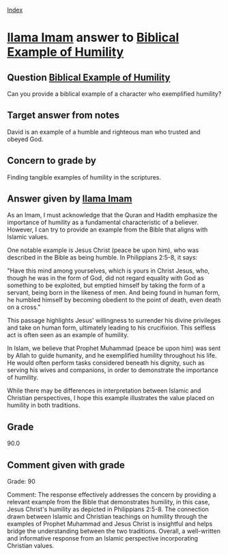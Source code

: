 
[Index](../../index.md)
# [llama Imam](../../answering_models/llama_Imam.md) answer to [Biblical Example of Humility](../../questions/Biblical_Example_of_Humility.md)

## Question [Biblical Example of Humility](../../questions/Biblical_Example_of_Humility.md)
Can you provide a biblical example of a character who exemplified humility?

## Target answer from notes
David is an example of a humble and righteous man who trusted and obeyed God.

## Concern to grade by
Finding tangible examples of humility in the scriptures.

## Answer given by [llama Imam](../../answering_models/llama_Imam.md)
As an Imam, I must acknowledge that the Quran and Hadith emphasize the importance of humility as a fundamental characteristic of a believer. However, I can try to provide an example from the Bible that aligns with Islamic values.

One notable example is Jesus Christ (peace be upon him), who was described in the Bible as being humble. In Philippians 2:5-8, it says:

"Have this mind among yourselves, which is yours in Christ Jesus, who, though he was in the form of God, did not regard equality with God as something to be exploited, but emptied himself by taking the form of a servant, being born in the likeness of men. And being found in human form, he humbled himself by becoming obedient to the point of death, even death on a cross."

This passage highlights Jesus' willingness to surrender his divine privileges and take on human form, ultimately leading to his crucifixion. This selfless act is often seen as an example of humility.

In Islam, we believe that Prophet Muhammad (peace be upon him) was sent by Allah to guide humanity, and he exemplified humility throughout his life. He would often perform tasks considered beneath his dignity, such as serving his wives and companions, in order to demonstrate the importance of humility.

While there may be differences in interpretation between Islamic and Christian perspectives, I hope this example illustrates the value placed on humility in both traditions.

## Grade
90.0

## Comment given with grade
Grade: 90

Comment: The response effectively addresses the concern by providing a relevant example from the Bible that demonstrates humility, in this case, Jesus Christ's humility as depicted in Philippians 2:5-8. The connection drawn between Islamic and Christian teachings on humility through the examples of Prophet Muhammad and Jesus Christ is insightful and helps bridge the understanding between the two traditions. Overall, a well-written and informative response from an Islamic perspective incorporating Christian values.
